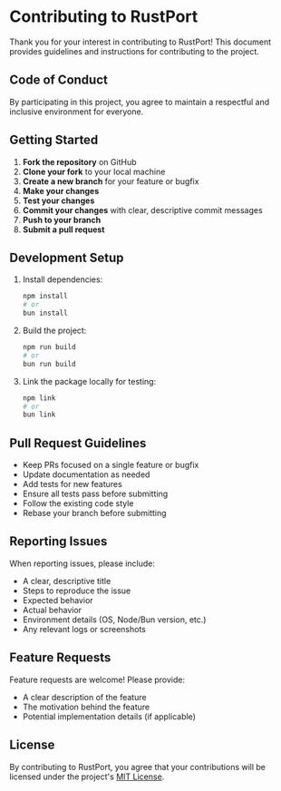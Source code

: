 # Contributing to RustPort

Thank you for your interest in contributing to RustPort! This document provides guidelines and instructions for contributing to the project.

## Code of Conduct

By participating in this project, you agree to maintain a respectful and inclusive environment for everyone.

## Getting Started

1. **Fork the repository** on GitHub
2. **Clone your fork** to your local machine
3. **Create a new branch** for your feature or bugfix
4. **Make your changes**
5. **Test your changes**
6. **Commit your changes** with clear, descriptive commit messages
7. **Push to your branch**
8. **Submit a pull request**

## Development Setup

1. Install dependencies:
   ```bash
   npm install
   # or
   bun install
   ```

2. Build the project:
   ```bash
   npm run build
   # or
   bun run build
   ```

3. Link the package locally for testing:
   ```bash
   npm link
   # or
   bun link
   ```

## Pull Request Guidelines

- Keep PRs focused on a single feature or bugfix
- Update documentation as needed
- Add tests for new features
- Ensure all tests pass before submitting
- Follow the existing code style
- Rebase your branch before submitting

## Reporting Issues

When reporting issues, please include:

- A clear, descriptive title
- Steps to reproduce the issue
- Expected behavior
- Actual behavior
- Environment details (OS, Node/Bun version, etc.)
- Any relevant logs or screenshots

## Feature Requests

Feature requests are welcome! Please provide:

- A clear description of the feature
- The motivation behind the feature
- Potential implementation details (if applicable)

## License

By contributing to RustPort, you agree that your contributions will be licensed under the project's [MIT License](../LICENSE).
